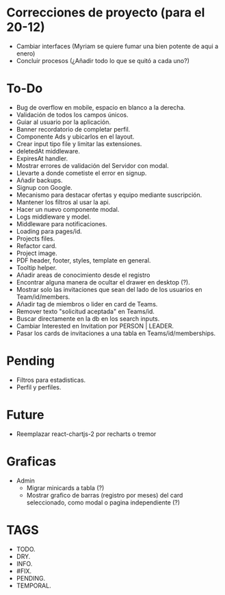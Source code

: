 # Correcciones de proyecto (para el 20-12)

- Cambiar interfaces (Myriam se quiere fumar una bien potente de aqui a enero)
- Concluir procesos (¿Añadir todo lo que se quitó a cada uno?)

# To-Do

- Bug de overflow en mobile, espacio en blanco a la derecha.
- Validación de todos los campos únicos.
- Guiar al usuario por la aplicación.
- Banner recordatorio de completar perfil.
- Componente Ads y ubicarlos en el layout.
- Crear input tipo file y limitar las extensiones.
- deletedAt middleware.
- ExpiresAt handler.
- Mostrar errores de validación del Servidor con modal.
- Llevarte a donde cometiste el error en signup.
- Añadir backups.
- Signup con Google.
- Mecanismo para destacar ofertas y equipo mediante suscripción.
- Mantener los filtros al usar la api.
- Hacer un nuevo componente modal.
- Logs middleware y model.
- Middleware para notificaciones.
- Loading para pages/id.
- Projects files.
- Refactor card.
- Project image.
- PDF header, footer, styles, template en general.
- Tooltip helper.
- Añadir areas de conocimiento desde el registro
- Encontrar alguna manera de ocultar el drawer en desktop (?).
- Mostrar solo las invitaciones que sean del lado de los usuarios en Team/id/members.
- Añadir tag de miembros o lider en card de Teams.
- Remover texto "solicitud aceptada" en Teams/id.
- Buscar directamente en la db en los search inputs.
- Cambiar Interested en Invitation por PERSON | LEADER.
- Pasar los cards de invitaciones a una tabla en Teams/id/memberships.

# Pending

- Filtros para estadisticas.
- Perfil y perfiles.

# Future

- Reemplazar react-chartjs-2 por recharts o tremor

# Graficas

- Admin
  - Migrar minicards a tabla (?)
  - Mostrar grafico de barras (registro por meses) del card seleccionado, como modal o pagina independiente (?)

# TAGS

- TODO.
- DRY.
- INFO.
- #FIX.
- PENDING.
- TEMPORAL.